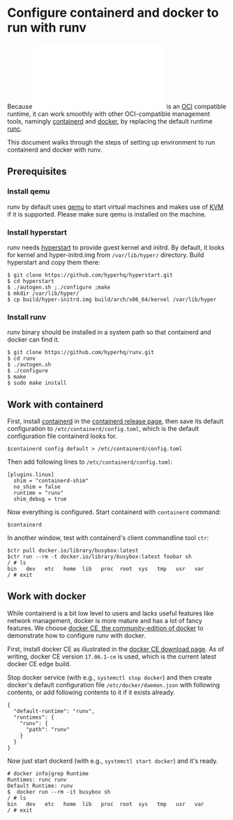 # Configure containerd and docker to run with runv

Because ![runv](../README.md) is an [OCI](https://www.opencontainers.org/) compatible runtime, it can work smoothly with other OCI-compatible management tools, namingly [containerd](https://containerd.io/) and [docker](https://www.docker.com/community-edition), by replacing the default runtime [runc](https://github.com/opencontainers/runc).

This document walks through the steps of setting up environment to run containerd and docker with runv.

## Prerequisites
### Install qemu
runv by default uses [qemu](https://www.qemu.org/) to start virtual machines and makes use of [KVM](https://wiki.qemu.org/Features/KVM) if it is supported. Please make sure qemu is installed on the machine.

### Install hyperstart
runv needs [hyperstart](https://github.com/hyperhq/hyperstart) to provide guest kernel and initrd. By default, it looks for kernel and hyper-initrd.img from `/var/lib/hyper/` directory. Build hyperstart and copy them there:
```
$ git clone https://github.com/hyperhq/hyperstart.git
$ cd hyperstart
$ ./autogen.sh ;./configure ;make
$ mkdir /var/lib/hyper/
$ cp build/hyper-initrd.img build/arch/x86_64/kernel /var/lib/hyper
```

### Install runv
runv binary should be installed in a system path so that containerd and docker can find it.
```
$ git clone https://github.com/hyperhq/runv.git
$ cd runv
$ ./autogen.sh
$ ./configure
$ make
$ sudo make install
```

## Work with containerd
First, install [containerd](https://github.com/containerd/containerd) in the [containerd release page](https://github.com/containerd/containerd/releases), then save its default configuration to `/etc/containerd/config.toml`, which is the default configuration file containerd looks for.

```
$containerd config default > /etc/containerd/config.toml
```
Then add following lines to `/etc/containerd/config.toml`:
```
[plugins.linux]
  shim = "containerd-shim"
  no_shim = false
  runtime = "runv"
  shim_debug = true
```
Now everything is configured. Start containerd with `containerd` command:
```
$containerd
```
In another window, test with containerd's client commandline tool `ctr`:
```
$ctr pull docker.io/library/busybox:latest
$ctr run --rm -t docker.io/library/busybox:latest foobar sh
/ # ls
bin   dev   etc   home  lib   proc  root  sys   tmp   usr   var
/ # exit
```

## Work with docker
While containerd is a bit low level to users and lacks useful features like network management, docker is more mature and has a lot of fancy features. We choose [docker CE, the community-edition of docker](https://www.docker.com/community-edition) to demonstrate how to configure runv with docker.

First, install docker CE as illustrated in the [docker CE download page](https://www.docker.com/community-edition#/download). As of writing, docker CE version `17.06.1-ce` is used, which is the current latest docker CE edge build.

Stop docker service (with e.g., `systemctl stop docker`) and then create docker's default configuration file `/etc/docker/daemon.json` with following contents, or add following contents to it if it exists already.
```
{
  "default-runtime": "runv",
  "runtimes": {
    "runv": {
      "path": "runv"
    }
  }
}
```
Now just start dockerd (with e.g., `systemctl start docker`) and it's ready.
```
# docker info|grep Runtime
Runtimes: runc runv
Default Runtime: runv
$  docker run --rm -it busybox sh
/ # ls
bin   dev   etc   home  lib   proc  root  sys   tmp   usr   var
/ # exit
```
